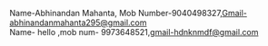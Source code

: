 Name-Abhinandan Mahanta, Mob Number-9040498327,Gmail-abhinandanmahanta295@gmail.com
<br>
Name- hello ,mob num- 9973648521,gmail-hdnknmdf@gmail.com